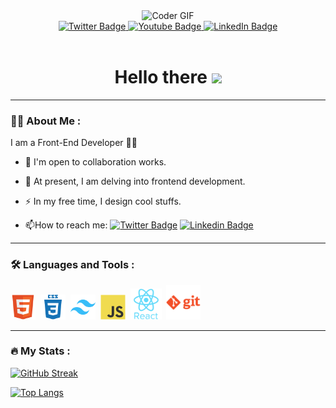 <div id="header" align="center">
<!--   <img alt="Coder GIF" height=250 width=350 src="https://thumbs.gfycat.com/EvilNextDevilfish-small.gif" />
  <img alt="Coder GIF" height=250 width=350 src="https://images.squarespace-cdn.com/content/v1/5769fc401b631bab1addb2ab/1541580611624-TE64QGKRJG8SWAIUS7NS/ke17ZwdGBToddI8pDm48kPoswlzjSVMM-SxOp7CV59BZw-zPPgdn4jUwVcJE1ZvWQUxwkmyExglNqGp0IvTJZamWLI2zvYWH8K3-s_4yszcp2ryTI0HqTOaaUohrI8PI6FXy8c9PWtBlqAVlUS5izpdcIXDZqDYvprRqZ29Pw0o/coding-freak.gif" /> -->
  <img alt="Coder GIF" height=250 width=350 src="https://cdn.dribbble.com/users/730703/screenshots/6581243/avento.gif" />
</div>
<div id="badges" align="center">
  <a href="https://twitter.com/lami_deh">
    <img src="https://img.shields.io/badge/Twitter-blue?style=for-the-badge&logo=twitter&logoColor=white" alt="Twitter Badge"/>
  </a>
  <a href="https://wa.me/+2347037904133">
    <img src="https://img.shields.io/badge/Whatsapp-green?style=for-the-badge&logo=whatsapp&logoColor=white" alt="Youtube Badge"/>
  </a>
  <a href="https://www.linkedin.com/in/olamide-osibeluwo/">
    <img src="https://img.shields.io/badge/LinkedIn-blue?style=for-the-badge&logo=linkedin&logoColor=white" alt="LinkedIn Badge"/>
  </a>
</div>
<div align="center">
  <img src="https://komarev.com/ghpvc/?username=olamiidee&style=flat-square&color=blue" alt=""/>
</div>
<h1 align="center">
  Hello there
  <img src="https://media.giphy.com/media/hvRJCLFzcasrR4ia7z/giphy.gif" width="30px"/>
</h1>

<!--<div align="center">
  <img src="https://media.giphy.com/media/dWesBcTLavkZuG35MI/giphy.gif" width="600" height="300"/>
</div>-->
---

### :man_technologist: About Me :
I am a Front-End Developer 👨‍💻
- :telescope: I'm open to collaboration works.

- :seedling: At present, I am delving into frontend development.

- :zap: In my free time, I design cool stuffs.

- :mailbox:How to reach me: [![Twitter Badge](https://img.shields.io/badge/-Twitter-blue?style=flat&logo=Twitter&logoColor=white)](https://twitter.com/lami_deh) [![Linkedin Badge](https://img.shields.io/badge/-Linkedin-blue?style=flat&logo=Linkedin&logoColor=white)](https://www.linkedin.com/in/Osibeluwo-Olamide/)

---

### :hammer_and_wrench: Languages and Tools :
<div>
  <img src="https://github.com/devicons/devicon/blob/master/icons/html5/html5-original.svg" title="HTML5" alt="HTML" width="40" height="40"/>&nbsp;
  <img src="https://github.com/devicons/devicon/blob/master/icons/css3/css3-plain-wordmark.svg"  title="CSS3" alt="CSS" width="40" height="40"/>&nbsp;
  <img src="https://github.com/devicons/devicon/blob/master/icons/tailwindcss/tailwindcss-plain.svg" title="Tailwind" alt="Tailwind" width="40" height="40"/>&nbsp;
    <img src="https://github.com/devicons/devicon/blob/master/icons/javascript/javascript-original.svg" title="JavaScript" alt="JavaScript" width="40" height="40"/>&nbsp;
  <img src="https://github.com/devicons/devicon/blob/master/icons/react/react-original-wordmark.svg" title="React" alt="React" width="50" height="50"/>&nbsp;
  <img src="https://github.com/devicons/devicon/blob/master/icons/git/git-plain-wordmark.svg" title="Git" **alt="Git" width="55" height="55"/>
</div>

---

### :fire: My Stats :
[![GitHub Streak](http://github-readme-streak-stats.herokuapp.com?user=olamiidee&theme=dark&background=000000)](https://git.io/streak-stats)

[![Top Langs](https://github-readme-stats.vercel.app/api/top-langs/?username=olamiidee&layout=compact&theme=vision-friendly-dark)](https://github.com/anuraghazra/github-readme-stats)
